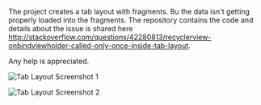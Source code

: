 The project creates a tab layout with fragments. Bu the data isn't getting properly loaded into the fragments. The repository contains the code and details about the issue is shared here http://stackoverflow.com/questions/42280813/recyclerview-onbindviewholder-called-only-once-inside-tab-layout.

Any help is appreciated.

![Tab Layout Screenshot 1](https://raw.github.com/gSrikar/TabLayout/master/screeenshots/Screenshot_2017-02-21-20-26-22-331.jpeg)

![Tab Layout Screenshot 2](https://raw.github.com/gSrikar/TabLayout/master/screeenshots/Screenshot_2017-02-21-20-26-16-577.jpeg)
